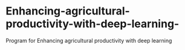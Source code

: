 # Enhancing-agricultural-productivity-with-deep-learning-
Program for Enhancing agricultural productivity with deep learning 
